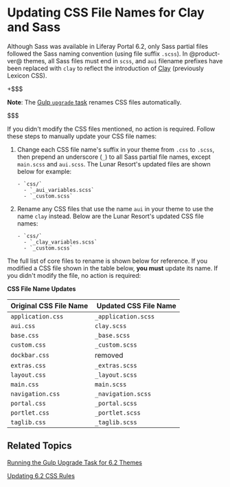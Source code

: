 # Updating CSS File Names for Clay and Sass [](id=updating-css-file-names-for-clay-and-sass)

Although Sass was available in Liferay Portal 6.2, only Sass partial files 
followed the Sass naming convention (using file suffix `.scss`). In 
@product-ver@ themes, all Sass files must end in `scss`, and `aui` filename 
prefixes have been replaced with `clay` to reflect the introduction of 
[Clay](https://clayui.com/docs/getting-started/clay.html) 
(previously Lexicon CSS).

+$$$

**Note**: The 
[Gulp `upgrade` task](/develop/tutorials/-/knowledge_base/7-1/running-the-upgrade-task-for-6.2-themes) 
renames CSS files automatically.

$$$

If you didn't modify the CSS files mentioned, no action is required. Follow 
these steps to manually update your CSS file names:

1.  Change each CSS file name's suffix in your theme from `.css` to `.scss`, 
    then prepend an underscore (`_`) to all Sass partial file names, except 
    `main.scss` and `aui.scss`. The Lunar Resort's updated files are shown below 
    for example:

        - `css/`
          - `_aui_variables.scss`
          - `_custom.scss`

2.  Rename any CSS files that use the name `aui` in your theme to use the name 
    `clay` instead. Below are the Lunar Resort's updated CSS file names:
    
        - `css/`
          - `_clay_variables.scss`
          - `_custom.scss` 
    
The full list of core files to rename is shown below for reference. If you 
modified a CSS file shown in the table below, **you must** update its name. If 
you didn't modify the file, no action is required:

**CSS File Name Updates**

| Original CSS File Name | &nbsp;Updated CSS File Name |
-------------- |:-------------------------------- |
`application.css` | `_application.scss`|
`aui.css` | `clay.scss`|
`base.css` | `_base.scss`|
`custom.css` | `_custom.scss`|
`dockbar.css` | removed|
`extras.css` | `_extras.scss`|
`layout.css` | `_layout.scss`|
`main.css` | `main.scss`|
`navigation.css` | `_navigation.scss`|
`portal.css` | `_portal.scss`|
`portlet.css` | `_portlet.scss`|
`taglib.css` | `_taglib.scss`|

## Related Topics

[Running the Gulp Upgrade Task for 6.2 Themes](/develop/tutorials/-/knowledge_base/7-1/running-the-upgrade-task-for-6.2-themes)

[Updating 6.2 CSS Rules](/develop/tutorials/-/knowledge_base/7-1/updating-6.2-css-rules)
